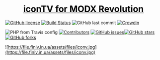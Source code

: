 <p align="center">
  <a href="https://modstore.pro/packages/other/icontv" style="color: #000">
    <h1 align="center">
      iconTV for MODX Revolution
    </h1>
  </a> 
</p>

[![GitHub license](https://img.shields.io/github/license/CrazyBoy49z/iconTV?style=flat-square)](https://github.com/CrazyBoy49z/iconTV/blob/master/LICENSE)  [![Build Status](https://travis-ci.org/CrazyBoy49z/iconTV.svg?branch=master)](https://travis-ci.org/CrazyBoy49z/iconTV) ![GitHub last commit](https://img.shields.io/github/last-commit/CrazyBoy49z/iconTV?style=flat-square)
[![Crowdin](https://badges.crowdin.net/icontv/localized.svg)](https://crowdin.com/project/icontv)

![PHP from Travis config](https://img.shields.io/travis/php-v/CrazyBoy49z/iconTV?style=flat-square)
[![Contributors](https://img.shields.io/github/contributors/CrazyBoy49z/iconTV.svg?style=flat-square)](https://github.com/CrazyBoy49z/iconTV/graphs/contributors) 
[![GitHub issues](https://img.shields.io/github/issues/CrazyBoy49z/iconTV?style=flat-square)](https://github.com/CrazyBoy49z/iconTV/issues)[![GitHub stars](https://img.shields.io/github/stars/CrazyBoy49z/iconTV?style=flat-square)](https://github.com/CrazyBoy49z/iconTV/stargazers)
[![GitHub forks](https://img.shields.io/github/forks/CrazyBoy49z/iconTV?style=flat-square)](https://github.com/CrazyBoy49z/iconTV/network)

![https://file.finiv.in.ua/assets/files/iconv.jpg](https://file.finiv.in.ua/assets/files/iconv.jpg)
